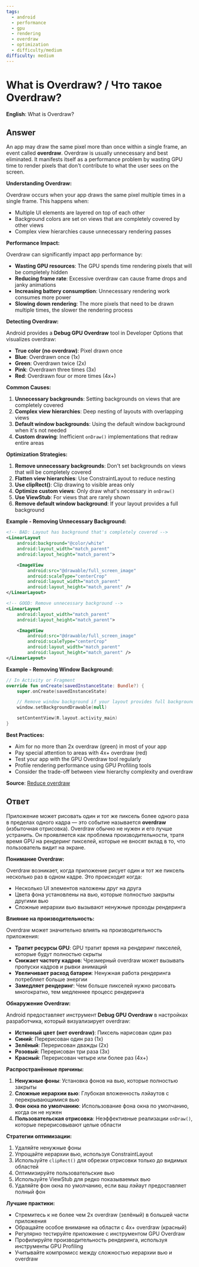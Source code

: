 ```yaml
---
tags:
  - android
  - performance
  - gpu
  - rendering
  - overdraw
  - optimization
  - difficulty/medium
difficulty: medium
---
```


# What is Overdraw? / Что такое Overdraw?

**English**: What is Overdraw?

## Answer

An app may draw the same pixel more than once within a single frame, an event called **overdraw**. Overdraw is usually unnecessary and best eliminated. It manifests itself as a performance problem by wasting GPU time to render pixels that don't contribute to what the user sees on the screen.

**Understanding Overdraw:**

Overdraw occurs when your app draws the same pixel multiple times in a single frame. This happens when:
- Multiple UI elements are layered on top of each other
- Background colors are set on views that are completely covered by other views
- Complex view hierarchies cause unnecessary rendering passes

**Performance Impact:**

Overdraw can significantly impact app performance by:
- **Wasting GPU resources**: The GPU spends time rendering pixels that will be completely hidden
- **Reducing frame rate**: Excessive overdraw can cause frame drops and janky animations
- **Increasing battery consumption**: Unnecessary rendering work consumes more power
- **Slowing down rendering**: The more pixels that need to be drawn multiple times, the slower the rendering process

**Detecting Overdraw:**

Android provides a **Debug GPU Overdraw** tool in Developer Options that visualizes overdraw:
- **True color (no overdraw)**: Pixel drawn once
- **Blue**: Overdrawn once (1x)
- **Green**: Overdrawn twice (2x)
- **Pink**: Overdrawn three times (3x)
- **Red**: Overdrawn four or more times (4x+)

**Common Causes:**

1. **Unnecessary backgrounds**: Setting backgrounds on views that are completely covered
2. **Complex view hierarchies**: Deep nesting of layouts with overlapping views
3. **Default window backgrounds**: Using the default window background when it's not needed
4. **Custom drawing**: Inefficient `onDraw()` implementations that redraw entire areas

**Optimization Strategies:**

1. **Remove unnecessary backgrounds**: Don't set backgrounds on views that will be completely covered
2. **Flatten view hierarchies**: Use ConstraintLayout to reduce nesting
3. **Use clipRect()**: Clip drawing to visible areas only
4. **Optimize custom views**: Only draw what's necessary in `onDraw()`
5. **Use ViewStub**: For views that are rarely shown
6. **Remove default window background**: If your layout provides a full background

**Example - Removing Unnecessary Background:**

```xml
<!-- BAD: Layout has background that's completely covered -->
<LinearLayout
    android:background="@color/white"
    android:layout_width="match_parent"
    android:layout_height="match_parent">

    <ImageView
        android:src="@drawable/full_screen_image"
        android:scaleType="centerCrop"
        android:layout_width="match_parent"
        android:layout_height="match_parent" />
</LinearLayout>

<!-- GOOD: Remove unnecessary background -->
<LinearLayout
    android:layout_width="match_parent"
    android:layout_height="match_parent">

    <ImageView
        android:src="@drawable/full_screen_image"
        android:scaleType="centerCrop"
        android:layout_width="match_parent"
        android:layout_height="match_parent" />
</LinearLayout>
```

**Example - Removing Window Background:**

```kotlin
// In Activity or Fragment
override fun onCreate(savedInstanceState: Bundle?) {
    super.onCreate(savedInstanceState)

    // Remove window background if your layout provides full background
    window.setBackgroundDrawable(null)

    setContentView(R.layout.activity_main)
}
```

**Best Practices:**

- Aim for no more than 2x overdraw (green) in most of your app
- Pay special attention to areas with 4x+ overdraw (red)
- Test your app with the GPU Overdraw tool regularly
- Profile rendering performance using GPU Profiling tools
- Consider the trade-off between view hierarchy complexity and overdraw

**Source**: [Reduce overdraw](https://developer.android.com/topic/performance/rendering/overdraw)

## Ответ

Приложение может рисовать один и тот же пиксель более одного раза в пределах одного кадра — это событие называется **overdraw** (избыточная отрисовка). Overdraw обычно не нужен и его лучше устранить. Он проявляется как проблема производительности, тратя время GPU на рендеринг пикселей, которые не вносят вклад в то, что пользователь видит на экране.

**Понимание Overdraw:**

Overdraw возникает, когда приложение рисует один и тот же пиксель несколько раз в одном кадре. Это происходит когда:
- Несколько UI элементов наложены друг на друга
- Цвета фона установлены на вью, которые полностью закрыты другими вью
- Сложные иерархии вью вызывают ненужные проходы рендеринга

**Влияние на производительность:**

Overdraw может значительно влиять на производительность приложения:
- **Тратит ресурсы GPU**: GPU тратит время на рендеринг пикселей, которые будут полностью скрыты
- **Снижает частоту кадров**: Чрезмерный overdraw может вызывать пропуски кадров и рывки анимаций
- **Увеличивает расход батареи**: Ненужная работа рендеринга потребляет больше энергии
- **Замедляет рендеринг**: Чем больше пикселей нужно рисовать многократно, тем медленнее процесс рендеринга

**Обнаружение Overdraw:**

Android предоставляет инструмент **Debug GPU Overdraw** в настройках разработчика, который визуализирует overdraw:
- **Истинный цвет (нет overdraw)**: Пиксель нарисован один раз
- **Синий**: Перерисован один раз (1x)
- **Зелёный**: Перерисован дважды (2x)
- **Розовый**: Перерисован три раза (3x)
- **Красный**: Перерисован четыре или более раз (4x+)

**Распространённые причины:**

1. **Ненужные фоны**: Установка фонов на вью, которые полностью закрыты
2. **Сложные иерархии вью**: Глубокая вложенность лэйаутов с перекрывающимися вью
3. **Фон окна по умолчанию**: Использование фона окна по умолчанию, когда он не нужен
4. **Пользовательская отрисовка**: Неэффективные реализации `onDraw()`, которые перерисовывают целые области

**Стратегии оптимизации:**

1. Удаляйте ненужные фоны
2. Упрощайте иерархии вью, используя ConstraintLayout
3. Используйте `clipRect()` для обрезки отрисовки только до видимых областей
4. Оптимизируйте пользовательские вью
5. Используйте ViewStub для редко показываемых вью
6. Удаляйте фон окна по умолчанию, если ваш лэйаут предоставляет полный фон

**Лучшие практики:**

- Стремитесь к не более чем 2x overdraw (зелёный) в большей части приложения
- Обращайте особое внимание на области с 4x+ overdraw (красный)
- Регулярно тестируйте приложение с инструментом GPU Overdraw
- Профилируйте производительность рендеринга, используя инструменты GPU Profiling
- Учитывайте компромисс между сложностью иерархии вью и overdraw
